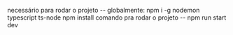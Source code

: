 necessário para rodar o projeto -- 
globalmente: npm i -g nodemon typescript ts-node
npm install
comando pra rodar o projeto --
npm run start dev
